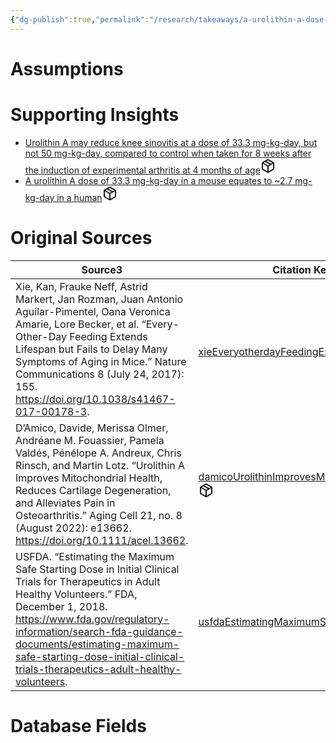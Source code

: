 ```yaml
---
{"dg-publish":true,"permalink":"/research/takeaways/a-urolithin-a-dose-of-2-7-mg-kg-day-may-reduce-sinovitis/"}
---
```


# Assumptions
<div><ul class="dataview list-view-ul"></ul></div>

# Supporting Insights
<div><ul class="dataview list-view-ul"><li><span><a data-tooltip-position="top" aria-label="Research/Insights/Urolithin A may reduce knee sinovitis at a dose of 33.3 mg-kg-day, but not 50 mg-kg-day, compared to control when taken for 8 weeks after the induction of experimental arthritis at 4 months of age.md" data-href="Research/Insights/Urolithin A may reduce knee sinovitis at a dose of 33.3 mg-kg-day, but not 50 mg-kg-day, compared to control when taken for 8 weeks after the induction of experimental arthritis at 4 months of age.md" href="Research/Insights/Urolithin A may reduce knee sinovitis at a dose of 33.3 mg-kg-day, but not 50 mg-kg-day, compared to control when taken for 8 weeks after the induction of experimental arthritis at 4 months of age.md" class="internal-link" target="_blank" rel="noopener" fileclass-name="Research Links">Urolithin A may reduce knee sinovitis at a dose of 33.3 mg-kg-day, but not 50 mg-kg-day, compared to control when taken for 8 weeks after the induction of experimental arthritis at 4 months of age</a><a class="metadata-menu fileclass-icon"><svg xmlns="http://www.w3.org/2000/svg" width="24" height="24" viewBox="0 0 24 24" fill="none" stroke="currentColor" stroke-width="2" stroke-linecap="round" stroke-linejoin="round" class="svg-icon lucide-package"><path d="m7.5 4.27 9 5.15"></path><path d="M21 8a2 2 0 0 0-1-1.73l-7-4a2 2 0 0 0-2 0l-7 4A2 2 0 0 0 3 8v8a2 2 0 0 0 1 1.73l7 4a2 2 0 0 0 2 0l7-4A2 2 0 0 0 21 16Z"></path><path d="m3.3 7 8.7 5 8.7-5"></path><path d="M12 22V12"></path></svg></a></span></li><li><span><a data-tooltip-position="top" aria-label="Research/Insights/A urolithin A dose of 33.3 mg-kg-day in a mouse equates to ~2.7 mg-kg-day in a human.md" data-href="Research/Insights/A urolithin A dose of 33.3 mg-kg-day in a mouse equates to ~2.7 mg-kg-day in a human.md" href="Research/Insights/A urolithin A dose of 33.3 mg-kg-day in a mouse equates to ~2.7 mg-kg-day in a human.md" class="internal-link" target="_blank" rel="noopener" fileclass-name="Research Links">A urolithin A dose of 33.3 mg-kg-day in a mouse equates to ~2.7 mg-kg-day in a human</a><a class="metadata-menu fileclass-icon"><svg xmlns="http://www.w3.org/2000/svg" width="24" height="24" viewBox="0 0 24 24" fill="none" stroke="currentColor" stroke-width="2" stroke-linecap="round" stroke-linejoin="round" class="svg-icon lucide-package"><path d="m7.5 4.27 9 5.15"></path><path d="M21 8a2 2 0 0 0-1-1.73l-7-4a2 2 0 0 0-2 0l-7 4A2 2 0 0 0 3 8v8a2 2 0 0 0 1 1.73l7 4a2 2 0 0 0 2 0l7-4A2 2 0 0 0 21 16Z"></path><path d="m3.3 7 8.7 5 8.7-5"></path><path d="M12 22V12"></path></svg></a></span></li></ul></div>

# Original Sources
<div><table class="dataview table-view-table"><thead class="table-view-thead"><tr class="table-view-tr-header"><th class="table-view-th"><span>Source</span><span class="dataview small-text">3</span></th><th class="table-view-th"><span>Citation Key</span></th></tr></thead><tbody class="table-view-tbody"><tr><td><span>Xie, Kan, Frauke Neff, Astrid Markert, Jan Rozman, Juan Antonio Aguilar-Pimentel, Oana Veronica Amarie, Lore Becker, et al. “Every-Other-Day Feeding Extends Lifespan but Fails to Delay Many Symptoms of Aging in Mice.” Nature Communications 8 (July 24, 2017): 155. <a rel="noopener" class="external-link" href="https://doi.org/10.1038/s41467-017-00178-3" target="_blank">https://doi.org/10.1038/s41467-017-00178-3</a>.</span></td><td><span><a data-tooltip-position="top" aria-label="Research/Evidence Sources/xieEveryotherdayFeedingExtends2017.md" data-href="Research/Evidence Sources/xieEveryotherdayFeedingExtends2017.md" href="Research/Evidence Sources/xieEveryotherdayFeedingExtends2017.md" class="internal-link" target="_blank" rel="noopener" fileclass-name="Research Links">xieEveryotherdayFeedingExtends2017</a><a class="metadata-menu fileclass-icon"><svg xmlns="http://www.w3.org/2000/svg" width="24" height="24" viewBox="0 0 24 24" fill="none" stroke="currentColor" stroke-width="2" stroke-linecap="round" stroke-linejoin="round" class="svg-icon lucide-package"><path d="m7.5 4.27 9 5.15"></path><path d="M21 8a2 2 0 0 0-1-1.73l-7-4a2 2 0 0 0-2 0l-7 4A2 2 0 0 0 3 8v8a2 2 0 0 0 1 1.73l7 4a2 2 0 0 0 2 0l7-4A2 2 0 0 0 21 16Z"></path><path d="m3.3 7 8.7 5 8.7-5"></path><path d="M12 22V12"></path></svg></a></span></td></tr><tr><td><span>D’Amico, Davide, Merissa Olmer, Andréane M. Fouassier, Pamela Valdés, Pénélope A. Andreux, Chris Rinsch, and Martin Lotz. “Urolithin A Improves Mitochondrial Health, Reduces Cartilage Degeneration, and Alleviates Pain in Osteoarthritis.” Aging Cell 21, no. 8 (August 2022): e13662. <a rel="noopener" class="external-link" href="https://doi.org/10.1111/acel.13662" target="_blank">https://doi.org/10.1111/acel.13662</a>.</span></td><td><span><a data-tooltip-position="top" aria-label="Research/Evidence Sources/damicoUrolithinImprovesMitochondrial2022.md" data-href="Research/Evidence Sources/damicoUrolithinImprovesMitochondrial2022.md" href="Research/Evidence Sources/damicoUrolithinImprovesMitochondrial2022.md" class="internal-link" target="_blank" rel="noopener" fileclass-name="Research Links">damicoUrolithinImprovesMitochondrial2022</a><a class="metadata-menu fileclass-icon"><svg xmlns="http://www.w3.org/2000/svg" width="24" height="24" viewBox="0 0 24 24" fill="none" stroke="currentColor" stroke-width="2" stroke-linecap="round" stroke-linejoin="round" class="svg-icon lucide-package"><path d="m7.5 4.27 9 5.15"></path><path d="M21 8a2 2 0 0 0-1-1.73l-7-4a2 2 0 0 0-2 0l-7 4A2 2 0 0 0 3 8v8a2 2 0 0 0 1 1.73l7 4a2 2 0 0 0 2 0l7-4A2 2 0 0 0 21 16Z"></path><path d="m3.3 7 8.7 5 8.7-5"></path><path d="M12 22V12"></path></svg></a></span></td></tr><tr><td><span>USFDA. “Estimating the Maximum Safe Starting Dose in Initial Clinical Trials for Therapeutics in Adult Healthy Volunteers.” FDA, December 1, 2018. <a rel="noopener" class="external-link" href="https://www.fda.gov/regulatory-information/search-fda-guidance-documents/estimating-maximum-safe-starting-dose-initial-clinical-trials-therapeutics-adult-healthy-volunteers" target="_blank">https://www.fda.gov/regulatory-information/search-fda-guidance-documents/estimating-maximum-safe-starting-dose-initial-clinical-trials-therapeutics-adult-healthy-volunteers</a>.</span></td><td><span><a data-tooltip-position="top" aria-label="Research/Evidence Sources/usfdaEstimatingMaximumSafe2018.md" data-href="Research/Evidence Sources/usfdaEstimatingMaximumSafe2018.md" href="Research/Evidence Sources/usfdaEstimatingMaximumSafe2018.md" class="internal-link" target="_blank" rel="noopener" fileclass-name="Research Links">usfdaEstimatingMaximumSafe2018</a><a class="metadata-menu fileclass-icon"><svg xmlns="http://www.w3.org/2000/svg" width="24" height="24" viewBox="0 0 24 24" fill="none" stroke="currentColor" stroke-width="2" stroke-linecap="round" stroke-linejoin="round" class="svg-icon lucide-package"><path d="m7.5 4.27 9 5.15"></path><path d="M21 8a2 2 0 0 0-1-1.73l-7-4a2 2 0 0 0-2 0l-7 4A2 2 0 0 0 3 8v8a2 2 0 0 0 1 1.73l7 4a2 2 0 0 0 2 0l7-4A2 2 0 0 0 21 16Z"></path><path d="m3.3 7 8.7 5 8.7-5"></path><path d="M12 22V12"></path></svg></a></span></td></tr></tbody></table></div>

# Database Fields